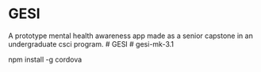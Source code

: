 # GESI
A prototype mental health awareness app
made as a senior capstone in an undergraduate csci program.
#   G E S I 
 
 #   g e s i - m k - 3 . 1 
 
 

npm install -g cordova
